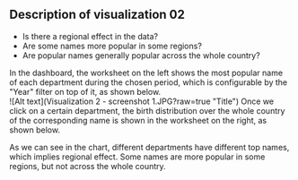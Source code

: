 ## Description of visualization 02

* Is there a regional effect in the data? 
* Are some names more popular in some regions? 
* Are popular names generally popular across the whole country?

In the dashboard, the worksheet on the left shows the most popular name of each department during the chosen period, which is configurable by the "Year" filter on top of it, as shown below. \
![Alt text](Visualization 2 - screenshot 1.JPG?raw=true "Title")
Once we click on a certain department, the birth distribution over the whole country of the corresponding name is shown in the worksheet on the right, as shown below.

As we can see in the chart, different departments have different top names, which implies regional effect. Some names are more popular in some regions, but not across the whole country.


